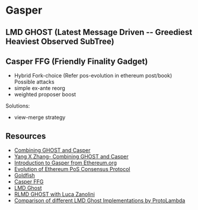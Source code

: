 # Gasper

## LMD GHOST (Latest Message Driven -- Greediest Heaviest Observed SubTree)

<!-- 
- What is lmd-ghost
- How subtree is selected
- fork-choice
- protocol 
-->

## Casper FFG (Friendly Finality Gadget)

<!-- 

- BFT fundamentals: gst, gat, synchronous, deterministic 
- FFG Algorithm
- justified chain
- checkpoints and finality
-->


- Hybrid Fork-choice (Refer pos-evolution in ethereum post/book)
Possible attacks
- simple ex-ante reorg
- weighted proposer boost

Solutions: 
- view-merge strategy


## Resources

- [Combining GHOST and Casper](https://arxiv.org/pdf/2003.03052)
- [Yang X Zhang- Combining GHOST and Casper](https://www.youtube.com/watch?v=V0RjGmFE35U)
- [Introduction to Gasper from Ethereum.org](https://ethereum.org/en/developers/docs/consensus-mechanisms/pos/gasper/)
- [Evolution of Ethereum PoS Consensus Protocol](https://github.com/ethereum/pos-evolution/blob/master/pos-evolution.md)
- [Goldfish](https://arxiv.org/pdf/2209.03255)
- [Casper FFG](https://arxiv.org/pdf/1710.09437)
- [LMD Ghost](https://inevitableeth.com/home/ethereum/network/consensus/lmd-ghost)
- [RLMD GHOST with Luca Zanolini](https://www.youtube.com/watch?v=F2olypDSVnA)
- [Comparison of different LMD Ghost Implementations by ProtoLambda](https://github.com/protolambda/lmd-ghost)

<!--
Vitalik's CBC Casper explainer
Ethan Butchman Podcast
Ebb and Flow paper
-->